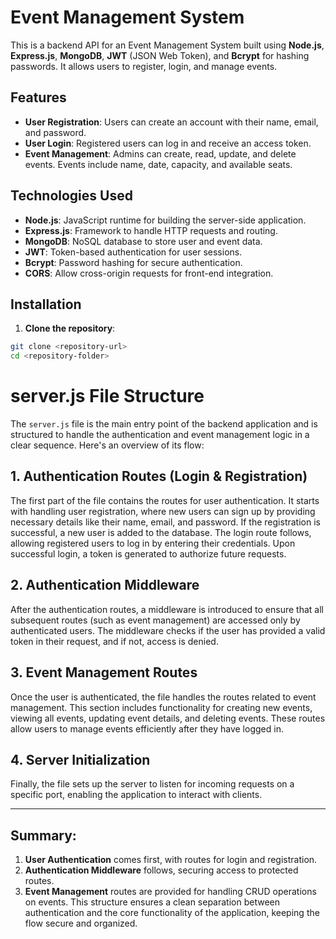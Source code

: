 # Event Management System

This is a backend API for an Event Management System built using **Node.js**, **Express.js**, **MongoDB**, **JWT** (JSON Web Token), and **Bcrypt** for hashing passwords. It allows users to register, login, and manage events.

## Features

- **User Registration**: Users can create an account with their name, email, and password.
- **User Login**: Registered users can log in and receive an access token.
- **Event Management**: Admins can create, read, update, and delete events. Events include name, date, capacity, and available seats.

## Technologies Used

- **Node.js**: JavaScript runtime for building the server-side application.
- **Express.js**: Framework to handle HTTP requests and routing.
- **MongoDB**: NoSQL database to store user and event data.
- **JWT**: Token-based authentication for user sessions.
- **Bcrypt**: Password hashing for secure authentication.
- **CORS**: Allow cross-origin requests for front-end integration.

## Installation

1. **Clone the repository**:

```bash
git clone <repository-url>
cd <repository-folder>

```

# server.js File Structure

The `server.js` file is the main entry point of the backend application and is structured to handle the authentication and event management logic in a clear sequence. Here's an overview of its flow:

## 1. **Authentication Routes (Login & Registration)**  
   The first part of the file contains the routes for user authentication. It starts with handling user registration, where new users can sign up by providing necessary details like their name, email, and password. If the registration is successful, a new user is added to the database. The login route follows, allowing registered users to log in by entering their credentials. Upon successful login, a token is generated to authorize future requests.

## 2. **Authentication Middleware**  
   After the authentication routes, a middleware is introduced to ensure that all subsequent routes (such as event management) are accessed only by authenticated users. The middleware checks if the user has provided a valid token in their request, and if not, access is denied.

## 3. **Event Management Routes**  
   Once the user is authenticated, the file handles the routes related to event management. This section includes functionality for creating new events, viewing all events, updating event details, and deleting events. These routes allow users to manage events efficiently after they have logged in.

## 4. **Server Initialization**  
   Finally, the file sets up the server to listen for incoming requests on a specific port, enabling the application to interact with clients.

---

## Summary:

1. **User Authentication** comes first, with routes for login and registration.
2. **Authentication Middleware** follows, securing access to protected routes.
3. **Event Management** routes are provided for handling CRUD operations on events.
This structure ensures a clean separation between authentication and the core functionality of the application, keeping the flow secure and organized.

